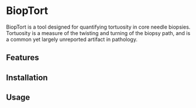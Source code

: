 # BiopTort

BiopTort is a tool designed for quantifying tortuosity in core needle biopsies. Tortuosity is a measure of the twisting and turning of the biopsy path, and is a common yet largely unreported artifact in pathology.

## Features



## Installation


## Usage

